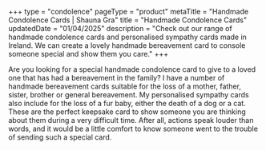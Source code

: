 +++
type = "condolence"
pageType = "product"
metaTitle = "Handmade Condolence Cards | Shauna Gra"
title = "Handmade Condolence Cards"
updatedDate = "01/04/2025"
description = "Check out our range of handmade condolence cards and personalised sympathy cards made in Ireland. We can create a lovely handmade bereavement card to console someone special and show them you care."
+++

Are you looking for a special handmade condolence card to give to a loved one that has had a bereavement in the family? I have a number of handmade bereavement cards suitable for the loss of a mother, father, sister, brother or general bereavement. My personalised sympathy cards also include for the loss of a fur baby, either the death of a dog or a cat. These are the perfect keepsake card to show someone you are thinking about them during a very difficult time. After all, actions speak louder than words, and it would be a little comfort to know someone went to the trouble of sending such a special card.
